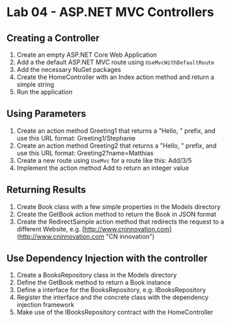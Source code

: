 # Lab 04 - ASP.NET MVC Controllers

## Creating a Controller

1. Create an empty ASP.NET Core Web Application
1. Add a the default ASP.NET MVC route using `UseMvcWithDefaultRoute`
1. Add the necessary NuGet packages
1. Create the HomeController with an Index action method and return a simple string
1. Run the application

## Using Parameters

1. Create an action method Greeting1 that returns a "Hello, " prefix, and use this URL format: Greeting1/Stephanie
1. Create an action method Greeting2 that returns a "Hello, " prefix, and use this URL format: Greeting2?name=Matthias
1. Create a new route using `UseMvc` for a route like this: Add/3/5
1. Implement the action method Add to return an integer value 

## Returning Results

1. Create Book class with a few simple properties in the Models directory
1. Create the GetBook action method to return the Book in JSON format
1. Create the RedirectSample action method that redirects the request to a different Website, e.g. [http://www.cninnovation.com](http://www.cninnovation.com "CN innovation")

## Use Dependency Injection with the controller

1. Create a BooksRepository class in the Models directory
1. Define the GetBook method to return a Book instance
1. Define a interface for the BooksRepository, e.g. IBooksRepository
1. Register the interface and the concrete class with the dependency injection framework
1. Make use of the IBooksRepository contract with the HomeController